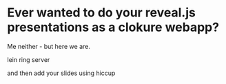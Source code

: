 #  Ever wanted to do your reveal.js presentations as a clokure webapp? 

Me neither - but here we are. 

lein ring server

and then add your slides using hiccup
